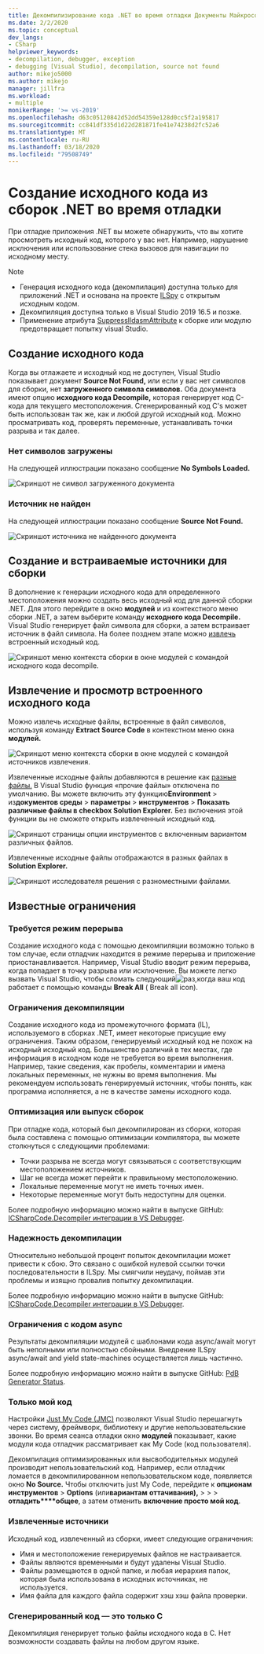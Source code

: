 ```yaml
---
title: Декомпилизирование кода .NET во время отладки Документы Майкрософт
ms.date: 2/2/2020
ms.topic: conceptual
dev_langs:
- CSharp
helpviewer_keywords:
- decompilation, debugger, exception
- debugging [Visual Studio], decompilation, source not found
author: mikejo5000
ms.author: mikejo
manager: jillfra
ms.workload:
- multiple
monikerRange: '>= vs-2019'
ms.openlocfilehash: d63c05120842d52dd54359e128d0cc5f2a195817
ms.sourcegitcommit: cc841df335d1d22d281871fe41e74238d2fc52a6
ms.translationtype: MT
ms.contentlocale: ru-RU
ms.lasthandoff: 03/18/2020
ms.locfileid: "79508749"
---
```

# <a name="generate-source-code-from-net-assemblies-while-debugging"></a>Создание исходного кода из сборок .NET во время отладки

При отладке приложения .NET вы можете обнаружить, что вы хотите просмотреть исходный код, которого у вас нет. Например, нарушение исключения или использование стека вызовов для навигации по исходному месту.

> [!NOTE]
> * Генерация исходного кода (декомпилация) доступна только для приложений .NET и основана на проекте [ILSpy](https://github.com/icsharpcode/ILSpy) с открытым исходным кодом.
> * Декомпиляция доступна только в Visual Studio 2019 16.5 и позже.
> * Применение атрибута [SuppressIldasmAttribute](https://docs.microsoft.com/dotnet/api/system.runtime.compilerservices.suppressildasmattribute) к сборке или модулю предотвращает попытку visual Studio.

## <a name="generate-source-code"></a>Создание исходного кода

Когда вы отлажаете и исходный код не доступен, Visual Studio показывает документ **Source Not Found,** или если у вас нет символов для сборки, нет **загруженного символа символов.** Оба документа имеют опцию **исходного кода Decompile,** которая генерирует код C-кода для текущего местоположения. Сгенерированный код C's может быть использован так же, как и любой другой исходный код. Можно просматривать код, проверять переменные, устанавливать точки разрыва и так далее.

### <a name="no-symbols-loaded"></a>Нет символов загружены

На следующей иллюстрации показано сообщение **No Symbols Loaded.**

![Скриншот не символ загруженного документа](media/decompilation-no-symbol-found.png)

### <a name="source-not-found"></a>Источник не найден

На следующей иллюстрации показано сообщение **Source Not Found.**

![Скриншот источника не найденного документа](media/decompilation-no-source-found.png)

## <a name="generate-and-embed-sources-for-an-assembly"></a>Создание и встраиваемые источники для сборки

В дополнение к генерации исходного кода для определенного местоположения можно создать весь исходный код для данной сборки .NET. Для этого перейдите в окно **модулей** и из контекстного меню сборки .NET, а затем выберите команду **исходного кода Decompile.** Visual Studio генерирует файл символа для сборки, а затем встраивает источник в файл символа. На более позднем этапе можно [извлечь](#extract-and-view-the-embedded-source-code) встроенный исходный код.

![Скриншот меню контекста сборки в окне модулей с командой исходного кода decompile.](media/decompilation-decompile-source-code.png)

## <a name="extract-and-view-the-embedded-source-code"></a>Извлечение и просмотр встроенного исходного кода

Можно извлечь исходные файлы, встроенные в файл символов, используя команду **Extract Source Code** в контекстном меню окна **модулей.**

![Скриншот меню контекста сборки в окне модулей с командой источников извлечения.](media/decompilation-extract-source-code.png)

Извлеченные исходные файлы добавляются в решение как [разные файлы.](../ide/reference/miscellaneous-files.md) В Visual Studio функция «прочие файлы» отключена по умолчанию. Вы можете включить эту функцию**Environment** > из**документов среды** > **параметры** >  **инструментов** > **Показать различные файлы в checkbox Solution Explorer.** Без включения этой функции вы не сможете открыть извлеченный исходный код.

![Скриншот страницы опции инструментов с включенным вариантом различных файлов.](media/decompilation-tools-options-misc-files.png)

Извлеченные исходные файлы отображаются в разных файлах в **Solution Explorer.**

![Скриншот исследователя решения с разноместными файлами.](media/decompilation-solution-explorer.png)

## <a name="known-limitations"></a>Известные ограничения

### <a name="requires-break-mode"></a>Требуется режим перерыва

Создание исходного кода с помощью декомпиляции возможно только в том случае, если отладчик находится в режиме перерыва и приложение приостанавливается. Например, Visual Studio вводит режим перерыва, когда попадает в точку разрыва или исключение. Вы можете легко вызвать Visual Studio, чтобы сломать следующий![раз,](media/decompilation-break-all.png)когда ваш код работает с помощью команды **Break All** ( Break all icon).

### <a name="decompilation-limitations"></a>Ограничения декомпиляции

Создание исходного кода из промежуточного формата (IL), используемого в сборках .NET, имеет некоторые присущие ему ограничения. Таким образом, генерируемый исходный код не похож на исходный исходный код. Большинство различий в тех местах, где информация в исходном коде не требуется во время выполнения. Например, такие сведения, как пробелы, комментарии и имена локальных переменных, не нужны во время выполнения. Мы рекомендуем использовать генерируемый источник, чтобы понять, как программа исполняется, а не в качестве замены исходного кода.

### <a name="debug-optimized-or-release-assemblies"></a>Оптимизация или выпуск сборок

При отладке кода, который был декомпилирован из сборки, которая была составлена с помощью оптимизации компилятора, вы можете столкнуться с следующими проблемами:
- Точки разрыва не всегда могут связываться с соответствующим местоположением источников.
- Шаг не всегда может перейти к правильному местоположению.
- Локальные переменные могут не иметь точных имен.
- Некоторые переменные могут быть недоступны для оценки.

Более подробную информацию можно найти в выпуске GitHub: [ICSharpCode.Decompiler интеграции в VS Debugger](https://github.com/icsharpcode/ILSpy/issues/1901).

### <a name="decompilation-reliability"></a>Надежность декомпилации

Относительно небольшой процент попыток декомпилации может привести к сбою. Это связано с ошибкой нулевой ссылки точки последовательности в ILSpy.  Мы смягчили неудачу, поймав эти проблемы и изящно провалив попытку декомпилации.

Более подробную информацию можно найти в выпуске GitHub: [ICSharpCode.Decompiler интеграции в VS Debugger](https://github.com/icsharpcode/ILSpy/issues/1901).

### <a name="limitations-with-async-code"></a>Ограничения с кодом async

Результаты декомпиляции модулей с шаблонами кода async/await могут быть неполными или полностью сбойными. Внедрение ILSpy async/await and yield state-machines осуществляется лишь частично. 

Более подробную информацию можно найти в выпуске GitHub: [PdB Generator Status](https://github.com/icsharpcode/ILSpy/issues/1422).

### <a name="just-my-code"></a>Только мой код

Настройки [Just My Code (JMC)](https://docs.microsoft.com/visualstudio/debugger/just-my-code) позволяют Visual Studio перешагнуть через систему, фреймворк, библиотеку и другие непользовательские звонки. Во время сеанса отладки окно **модулей** показывает, какие модули кода отладчик рассматривает как My Code (код пользователя).

Декомпилация оптимизированных или высвободительных модулей производит непользовательский код. Например, если отладчик ломается в декомпилированном непользовательском коде, появляется окно **No Source.** Чтобы отключить just My Code, перейдите к **опционам инструментов** > **Options** (или**вариантам** **оттачивания),** >  > > **отладить****общее**, а затем отменить **включение просто мой код**.

### <a name="extracted-sources"></a>Извлеченные источники

Исходный код, извлеченный из сборки, имеет следующие ограничения:
- Имя и местоположение генерируемых файлов не настраивается.
- Файлы являются временными и будут удалены Visual Studio.
- Файлы размещаются в одной папке, и любая иерархия папок, которая была использована в исходных источниках, не используется.
- Имя файла для каждого файла содержит хэш хэш файла проверки.

### <a name="generated-code-is-c-only"></a>Сгенерированный код — это только C
Декомпиляция генерирует только файлы исходного кода в C. Нет возможности создавать файлы на любом другом языке.
